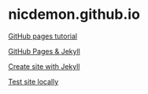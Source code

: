 # nicdemon.github.io

[GitHub pages tutorial](https://docs.github.com/en/pages/quickstart)

[GitHub Pages & Jekyll](https://docs.github.com/en/pages/setting-up-a-github-pages-site-with-jekyll/about-github-pages-and-jekyll)

[Create site with Jekyll](https://docs.github.com/en/pages/setting-up-a-github-pages-site-with-jekyll/creating-a-github-pages-site-with-jekyll)

[Test site locally](https://docs.github.com/en/pages/setting-up-a-github-pages-site-with-jekyll/testing-your-github-pages-site-locally-with-jekyll)